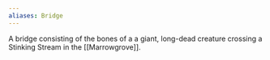 ```yaml
---
aliases: Bridge
---
```

A bridge consisting of the bones of a a giant, long-dead creature crossing a Stinking Stream in the [[Marrowgrove]].